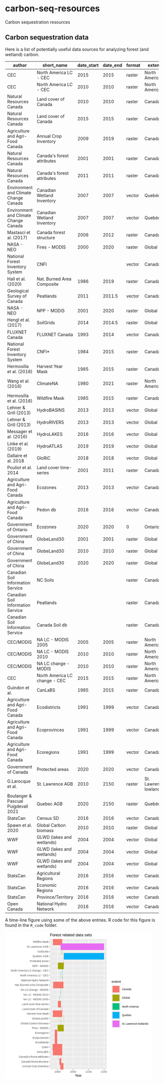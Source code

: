 # carbon-seq-resources
Carbon sequestration resources
## Carbon sequestration data
Here is a list of potentially useful data sources for analyzing forest (and wetland) carbon.

|author|short_name|date_start|date_end|format|extent|potential_uses| url_data|url_paper|
|-----|-----|-----|-----|-----|-----|-----|-----|-----|
|CEC|North America LC - CEC|2015|2015|raster|North America||[data link]( http://www.cec.org/files/atlas)||
|CEC|North America LC - CEC|2010|2010|raster|North America||[data link]( http://www.cec.org/files/atlas)||
|Natural Resources Canada |Land cover of Canada|2010|2010|raster|Canada||[data link](https://open.canada.ca/data/en/dataset/c688b87f-e85f-4842-b0e1-a8f79ebf1133)||
|Natural Resources Canada |Land cover of Canada|2015|2015|raster|Canada||[data link](https://open.canada.ca/data/en/dataset/4e615eae-b90c-420b-adee-2ca35896caf6)||
|Agriculture and Agri-Food Canada |Annual Crop Inventory|2009|2019|raster|Canada||[data link](https://www.agr.gc.ca/atlas/data_donnees/agr/annualCropInventory/tif/2019/)||
|Natural Resources Canada|Canada's forest attributes|2001|2001|raster|Canada||[data link](https://ftp.maps.canada.ca/pub/nrcan_rncan/Forests_Foret/canada-forests-attributes_attributs-forests-canada/)|[paper link](https://cdnsciencepub.com/doi/10.1139/cjfr-2017-0184)|
|Natural Resources Canada|Canada's forest attributes|2011|2011|raster|Canada||[data link](https://open.canada.ca/data/en/dataset/ec9e2659-1c29-4ddb-87a2-6aced147a990)|[paper link](https://cdnsciencepub.com/doi/10.1139/cjfr-2017-0184)|
|Environment and Climate Change Canada|Canadian Wetland Inventory|2007|2007|vector|Quebéc||[data link](https://open.canada.ca/data/en/dataset/2381fe32-653c-431b-b520-a85b2396e377)||
|Environment and Climate Change Canada|Canadian Wetland Inventory|2007|2007|vector|Quebéc||[data link](https://open.canada.ca/data/en/dataset/09f46d71-6feb-4f8f-8eb5-a58a58b06af5)||
|Mastasci et al. (2017)|Canada forest structure|2006|2012|raster|Canada|||[paper link](https://www.sciencedirect.com/science/article/pii/S0034425718303572)|
|NASA - NEO|Fires - MODIS|2000|2020|raster|Global||[data link](https://earthobservatory.nasa.gov/global-maps/MOD14A1_M_FIRE)||
|National Forest Inventory System|CNFI|||vector|Canada||||
|Hall et al. (2020)|Nat. Burned Area Composite|1986|2019|raster|Canada|||[paper link](https://www.publish.csiro.au/wf/WF19201)|
|Geological Survey of Canada|Peatlands|2011|2011.5|vector|Canada||[data link](https://geoscan.nrcan.gc.ca/starweb/geoscan/servlet.starweb?path=geoscan/fulle.web&search1=R=288786)||
|NASA - NEO|NPP - MODIS|2001|2020|raster|Global||[data link](https://lpdaac.usgs.gov/products/mod17a3hv006/)||
|Hengl et al. (2017)|SoilGrids|2014|2014.5|raster|Global||[data link](https://soilgrids.org/)||
|FLUXNET Canada|FLUXNET Canada|1993|2014|vector|Canada|Validate satellite data|[data link](https://daac.ornl.gov/cgi-bin/dsviewer.pl?ds_id=1335)|[paper link](https://daac.ornl.gov/FLUXNET/guides/FLUXNET_Canada.html)|
|National Forest Inventory System|CNFI*|1984|2015|raster|Canada||[data link](https://opendata.nfis.org/mapserver/nfis-change_eng.html)||
|Hermosilla et al. (2016)|Harvest Year Mask|1985|2015|raster|Canada|STSMs|[data link](https://opendata.nfis.org/mapserver/nfis-change_eng.html)|[paper link](https://www.tandfonline.com/doi/full/10.1080/17538947.2016.1187673)|
|Wang et al. (2016)|ClimateNA|1980|2021|raster|North America|Account for climate change|[data link](https://sites.ualberta.ca/~ahamann/data/climatena.html)|[paper link](https://journals.plos.org/plosone/article?id=10.1371/journal.pone.0156720)|
|Hermosilla et al. (2016)|Wildfire Mask|1985|2015|raster|Canada|STSMs|[data link](https://www.tandfonline.com/doi/full/10.1080/17538947.2016.1187673)||
|Lehner & Grill (2013) |HydroBASINS|2013|2013|vector|Global||[data link](https://www.hydrosheds.org/page/hydrobasins)|[paper link](https://doi.org/10.1002/hyp.9740)|
|Lehner & Grill (2013) |HydroRIVERS|2013|2013|vector|Global||[data link](https://www.hydrosheds.org/page/hydrorivers)|[paper link](https://doi.org/10.1002/hyp.9740)|
|Messager et al. (2016)|HydroLAKES|2016|2016|vector|Global||[data link](https://www.hydrosheds.org/page/hydrolakes)|[paper link](https://www.nature.com/articles/ncomms13603)|
|Linke et al. (2019)|HydroATLAS|2019|2019|vector|Global||[data link](https://figshare.com/articles/dataset/HydroATLAS_version_1_0/9890531)|[paper link](https://www.nature.com/articles/s41597-019-0300-6)|
|Dallaire et al. 2018|GloRiC|2018|2018|vector|Global||[data link](https://www.hydrosheds.org/page/gloric)|[paper link](https://iopscience.iop.org/article/10.1088/1748-9326/aad8e9)|
|Pouliot et al. 2014|Land cover time-series|2001|2011|raster|Canada|||[paper link](https://doi.org/10.1016/j.rse.2013.10.004)|
|Agriculture and Agri-Food Canada|Ecozones|2013|2013|vector|Canada||[data link](https://open.canada.ca/data/en/dataset/7ad7ea01-eb23-4824-bccc-66adb7c5bdf8)||
|Agriculture and Agri-Food Canada|Pedon db|2016|2016|vector|Canada||[data link](https://open.canada.ca/data/en/dataset/6457fad6-b6f5-47a3-9bd1-ad14aea4b9e0)||
|Government of Ontario|Ecozones|2020|2020|0|Ontario||[data link](https://open.canada.ca/data/en/dataset/092130fc-7eed-480e-9dee-f0c564ba11df)||
|Government of China|GlobeLand30|2001|2001|raster|Global||[data link](http://www.globallandcover.com/Page/EN_sysFrame/dataIntroduce.html?columnID=81&head=references&para=references&type=data)|[paper link](https://www.nature.com/articles/514434c)|
|Government of China|GlobeLand30|2010|2010|raster|Global||[data link](http://www.globallandcover.com/Page/EN_sysFrame/dataIntroduce.html?columnID=81&head=references&para=references&type=data)|[paper link](https://www.nature.com/articles/514434c)|
|Government of China|GlobeLand30|2020|2020|raster|Global||[data link](http://www.globallandcover.com/Page/EN_sysFrame/dataIntroduce.html?columnID=81&head=references&para=references&type=data)||
|Canadian Soil Information Service|NC Soils|||raster|Canada||[data link](https://sis.agr.gc.ca/cansis/interpretations/carbon/northerncircumpolar.zip)|[paper link](https://sis.agr.gc.ca/cansis/interpretations/carbon/index.html)|
|Canadian Soil Information Service|Peatlands|||raster|Canada||[data link](https://sis.agr.gc.ca/cansis/interpretations/carbon/peatlandofCanada.zip)|[paper link](https://sis.agr.gc.ca/cansis/interpretations/carbon/index.html)|
|Canadian Soil Information Service|Canada Soil db|||raster|Canada||[data link](https://sis.agr.gc.ca/cansis/interpretations/carbon/soilcarbonofCanada.zip)|[paper link](https://sis.agr.gc.ca/cansis/interpretations/carbon/index.html)|
|CEC/MODIS|NA LC - MODIS 2005|2005|2005|raster|North America||[data link]( http://www.cec.org/files/atlas)||
|CEC/MODIS|NA LC - MODIS 2010|2010|2010|raster|North America||[data link]( http://www.cec.org/files/atlas)||
|CEC/MODIS|NA LC change - MODIS|2010|2010|raster|North America||[data link]( http://www.cec.org/files/atlas)||
|CEC|North America LC change - CEC|2015|2015|raster|North America||[data link]( http://www.cec.org/files/atlas)||
|Guindon et al.|CanLaBS|1985|2015|raster|Canada||[data link](https://open.canada.ca/data/en/dataset/b1f61b7e-4ba6-4244-bc79-c1174f2f92cd)|[paper link](https://cdnsciencepub.com/doi/10.1139/cjfr-2020-0353)|
|Agriculture and Agri-Food Canada |Ecodistricts|1991|1999|vector|Canada||[data link](https://open.canada.ca/data/en/dataset/fe9fd41c-1f67-4bc5-809d-05b62986b26b)||
|Agriculture and Agri-Food Canada |Ecoprovinces|1991|1999|vector|Canada||[data link](https://open.canada.ca/data/en/dataset/98fa7335-fbfe-4289-9a0e-d6bf3874b424)||
|Agriculture and Agri-Food Canada |Ecoregions|1991|1999|vector|Canada||[data link](https://open.canada.ca/data/en/dataset/ade80d26-61f5-439e-8966-73b352811fe6)||
|Government of Canada|Protected areas|2020|2020|vector|Canada||[data link](https://www.canada.ca/en/environment-climate-change/services/national-wildlife-areas/protected-conserved-areas-database.html)||
|G.Larocque et al.|St. Lawrence AGB|2010|2150|raster|St. Lawrence lowlands||||
|Boulanger & Pascual Puigdevall 2021|Quebec AGB|2020|2150|raster|Quebéc||||
|StatsCan|Census SD|2016|2016|vector|Canada||[data link](https://www12.statcan.gc.ca/census-recensement/2011/geo/bound-limit/bound-limit-2016-eng.cfm)||
|Spawn et al. 2020|Global Carbon biomass|2010|2010|raster|Global||[data link](https://daac.ornl.gov/cgi-bin/dsviewer.pl?ds_id=1763)|[paper link](https://www.nature.com/articles/s41597-020-0444-4)|
|WWF|GLWD (lakes and wetlands)|2004|2004|vector|Global||[data link](https://www.worldwildlife.org/publications/global-lakes-and-wetlands-database-large-lake-polygons-level-1)||
|WWF|GLWD (lakes and wetlands)|2004|2004|vector|Global||[data link](https://www.worldwildlife.org/publications/global-lakes-and-wetlands-database-small-lake-polygons-level-2)||
|WWF|GLWD (lakes and wetlands)|2004|2004|vector|Global||[data link](https://www.worldwildlife.org/publications/global-lakes-and-wetlands-database-lakes-and-wetlands-grid-level-3)||
|StatsCan|Agricultural Regions|2016|2016|vector|Canada||[data link](https://www12.statcan.gc.ca/census-recensement/2011/geo/bound-limit/bound-limit-2016-eng.cfm)||
|StatsCan|Economic Regions|2016|2016|vector|Canada||[data link](https://www12.statcan.gc.ca/census-recensement/2011/geo/bound-limit/bound-limit-2016-eng.cfm)||
|StatsCan|Province/Territory|2016|2016|vector|Canada||[data link](https://www12.statcan.gc.ca/census-recensement/2011/geo/bound-limit/bound-limit-2016-eng.cfm)||
|Open Canada|National Hydro Network|2016|2016|vector|Canada||[data link](https://open.canada.ca/data/en/dataset/a4b190fe-e090-4e6d-881e-b87956c07977)||


A time-line figure using some of the above entries. R code for this figure is found in the `R_code` folder.

![Forest related data time-line](./images/forest_data_sets1.png "Forest related data time-line")




